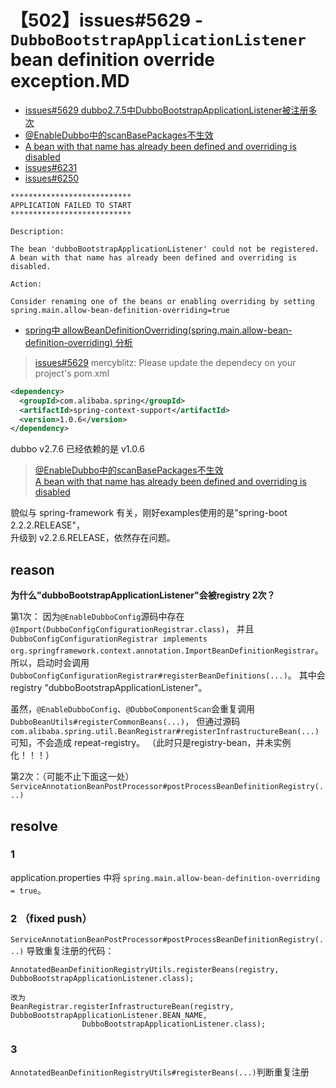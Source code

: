 # 【502】issues#5629 - `DubboBootstrapApplicationListener` bean definition override exception.MD

+ [issues#5629 dubbo2.7.5中DubboBootstrapApplicationListener被注册多次][issues#5629]
+ [@EnableDubbo中的scanBasePackages不生效][issues#5591]
+ [A bean with that name has already been defined and overriding is disabled][issues#5610]
+ [issues#6231]
+ [issues#6250]

[issues#5591]: https://github.com/apache/dubbo/issues/5591
[issues#5629]: https://github.com/apache/dubbo/issues/5629
[issues#5610]: https://github.com/apache/dubbo/issues/5610
[issues#6231]: https://github.com/apache/dubbo/issues/6231
[issues#6250]: https://github.com/apache/dubbo/issues/6250

```
***************************
APPLICATION FAILED TO START
***************************

Description:

The bean 'dubboBootstrapApplicationListener' could not be registered. A bean with that name has already been defined and overriding is disabled.

Action:

Consider renaming one of the beans or enabling overriding by setting spring.main.allow-bean-definition-overriding=true
```

- [spring中 allowBeanDefinitionOverriding(spring.main.allow-bean-definition-overriding) 分析](https://blog.csdn.net/liubenlong007/article/details/87885567)


> [issues#5629] mercyblitz: Please update the dependecy on your project's pom.xml
```xml
<dependency>
  <groupId>com.alibaba.spring</groupId>
  <artifactId>spring-context-support</artifactId>
  <version>1.0.6</version>
</dependency>
```
dubbo v2.7.6 已经依赖的是 v1.0.6


> [@EnableDubbo中的scanBasePackages不生效][issues#5591]  
> [A bean with that name has already been defined and overriding is disabled][issues#5610]  

貌似与 spring-framework 有关，刚好examples使用的是"spring-boot 2.2.2.RELEASE"，  
升级到 v2.2.6.RELEASE，依然存在问题。

## reason

**为什么"dubboBootstrapApplicationListener"会被registry 2次？**

第1次：
因为`@EnableDubboConfig`源码中存在`@Import(DubboConfigConfigurationRegistrar.class)`，
并且`DubboConfigConfigurationRegistrar implements org.springframework.context.annotation.ImportBeanDefinitionRegistrar`。
所以，启动时会调用`DubboConfigConfigurationRegistrar#registerBeanDefinitions(...)`。
其中会registry "dubboBootstrapApplicationListener"。

虽然，`@EnableDubboConfig`、`@DubboComponentScan`会重复调用`DubboBeanUtils#registerCommonBeans(...)`，
但通过源码`com.alibaba.spring.util.BeanRegistrar#registerInfrastructureBean(...)`可知，不会造成 repeat-registry。
（此时只是registry-bean，并未实例化！！！）

第2次：（可能不止下面这一处）
`ServiceAnnotationBeanPostProcessor#postProcessBeanDefinitionRegistry(...)`

## resolve

### 1  
application.properties 中将 `spring.main.allow-bean-definition-overriding = true`。

### 2 （fixed push）
`ServiceAnnotationBeanPostProcessor#postProcessBeanDefinitionRegistry(...)` 导致重复注册的代码：
```
AnnotatedBeanDefinitionRegistryUtils.registerBeans(registry, DubboBootstrapApplicationListener.class);

改为
BeanRegistrar.registerInfrastructureBean(registry, DubboBootstrapApplicationListener.BEAN_NAME,
                DubboBootstrapApplicationListener.class);  
```

### 3
`AnnotatedBeanDefinitionRegistryUtils#registerBeans(...)`判断重复注册

